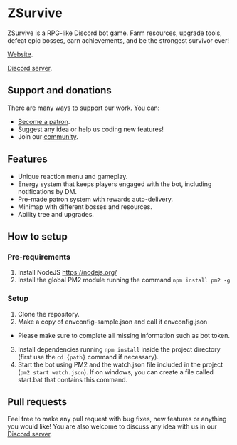 # ZSurvive

ZSurvive is a RPG-like Discord bot game. Farm resources, upgrade tools, defeat epic bosses, earn achievements, and be
the strongest survivor ever!

[Website](https://zsurvive.xyz/).

[Discord server](https://discord.gg/asdcd7F).

## Support and donations
There are many ways to support our work. You can:
* [Become a patron](https://www.patreon.com/zsurvive).
* Suggest any idea or help us coding new features!
* Join our [community](https://discord.gg/asdcd7F).

## Features
* Unique reaction menu and gameplay.
* Energy system that keeps players engaged with the bot, including notifications by DM.
* Pre-made patron system with rewards auto-delivery.
* Minimap with different bosses and resources.
* Ability tree and upgrades.

## How to setup
### Pre-requirements
1. Install NodeJS https://nodejs.org/
2. Install the global PM2 module running the command `npm install pm2 -g`

### Setup
1. Clone the repository.
2. Make a copy of envconfig-sample.json and call it envconfig.json
* Please make sure to complete all missing information such as bot token.
3. Install dependencies running `npm install` inside the project directory (first use the `cd {path}` command if necessary).
4. Start the bot using PM2 and the watch.json file included in the project (`pm2 start watch.json`). If on windows, you can create a file called start.bat that contains this command.

## Pull requests
Feel free to make any pull request with bug fixes, new features or anything you would like! You are also welcome to discuss any idea with us in our [Discord server](https://discord.gg/asdcd7F).
